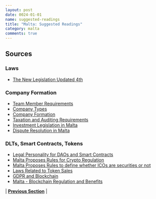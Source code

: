 ```yaml
---
layout: post
date: 0024-01-01
name: suggested-readings
title: "Malta: Suggested Readings"
category: malta
comments: true
---
```



Sources
-- 
### Laws
- [The New Legislation Updated 4th](http://www.mondaq.com/x/766274/fin+tech/ICOs+The+New+Legislation+Updated+4th+Edition)

### Company Formation
- [Team Member Requirements](http://www.newco.pro/en/constituicao-de-sociedades)
- [Company Types](https://www.mga.org.mt/invest-in-malta/)
- [Company Formation](http://www.justiceservices.gov.mt/DownloadDocument.aspx?app=lom&itemid=8929&l=1)
- [Taxation and Auditing Requirements](https://www.maltaenterprise.com/why-malta/#tax)
- [Investment Legislation in Malta](https://www.lawyersmalta.eu/investment-legislation-in-malta)
- [Dispute Resolution in Malta](https://www.ccmalta.com/dispute-resolution)

### DLTs, Smart Contracts, Tokens
- [Legal Personality for DAOs and Smart Contracts](https://chainstrategies.com/2018/03/11/malta-blockchain-regulation-proposal-legal-personality-for-daos-and-smart-contracts/)
- [Malta Proposes Rules for Crypto Regulation](https://bitemycoin.com/news/malta-proposes-rules-for-cryptocurrency-investment/)
- [Malta Proposes Rules to define whether ICOs are securities or not](https://www.coindesk.com/malta-proposes-test-to-define-when-icos-are-securities/)
- [Laws Related to Token Sales](https://www.lexology.com/library/detail.aspx?g=b1fead6f-7cda-4592-8cd9-80ff1896fc36)
- [GDPR and Blockchain](https://bitemycoin.com/opinion/gdpr-blockchain-and-malta/)
- [Malta - Blockchain Regulation and Benefits](https://medium.com/myblockchainisland/malta-blockchain-regulation-and-benefits-2ba40c5312a8)



| **[Previous Section]( https://neo-project.github.io/global-blockchain-compliance-hub//malta/malta-nullify-smart-contracts.html)** |
